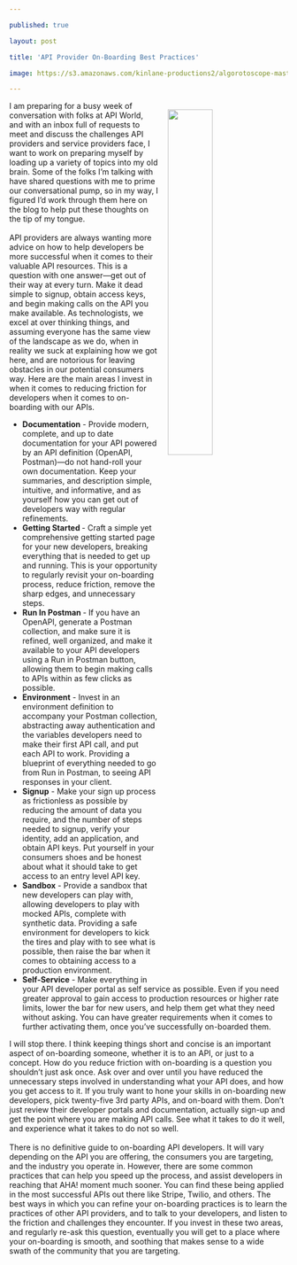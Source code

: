 ---
published: true
layout: post
title: 'API Provider On-Boarding Best Practices'
image: https://s3.amazonaws.com/kinlane-productions2/algorotoscope-master/stories-new-27-93-800-500-0-max-0--1--1.jpg
---
<p><img style="padding: 15px;" src="https://s3.amazonaws.com/kinlane-productions2/algorotoscope-master/stories-new-27-93-800-500-0-max-0--1--1.jpg" alt="" width="40%" align="right" /></p>
<p>I am preparing for a busy week of conversation with folks at API World, and with an inbox full of requests to meet and discuss the challenges API providers and service providers face, I want to work on preparing myself by loading up a variety of topics into my old brain. Some of the folks I&rsquo;m talking with have shared questions with me to prime our conversational pump, so in my way, I figured I&rsquo;d work through them here on the blog to help put these thoughts on the tip of my tongue.<br /><br />API providers are always wanting more advice on how to help developers be more successful when it comes to their valuable API resources. This is a question with one answer&mdash;get out of their way at every turn. Make it dead simple to signup, obtain access keys, and begin making calls on the API you make available. As technologists, we excel at over thinking things, and assuming everyone has the same view of the landscape as we do, when in reality we suck at explaining how we got here, and are notorious for leaving obstacles in our potential consumers way. Here are the main areas I invest in when it comes to reducing friction for developers when it comes to on-boarding with our APIs.</p>
<ul>
<li><strong>Documentation</strong> - Provide modern, complete, and up to date documentation for your API powered by an API definition (OpenAPI, Postman)&mdash;do not hand-roll your own documentation. Keep your summaries, and description simple, intuitive, and informative, and as yourself how you can get out of developers way with regular refinements.</li>
<li><strong>Getting Started </strong>- Craft a simple yet comprehensive getting started page for your new developers, breaking everything that is needed to get up and running. This is your opportunity to regularly revisit your on-boarding process, reduce friction, remove the sharp edges, and unnecessary steps.</li>
<li><strong>Run In Postman </strong>- If you have an OpenAPI, generate a Postman collection, and make sure it is refined, well organized, and make it available to your API developers using a Run in Postman button, allowing them to begin making calls to APIs within as few clicks as possible.</li>
<li><strong>Environment</strong> - Invest in an environment definition to accompany your Postman collection, abstracting away authentication and the variables developers need to make their first API call, and put each API to work. Providing a blueprint of everything needed to go from Run in Postman, to seeing API responses in your client.</li>
<li><strong>Signup</strong> - Make your sign up process as frictionless as possible by reducing the amount of data you require, and the number of steps needed to signup, verify your identity, add an application, and obtain API keys. Put yourself in your consumers shoes and be honest about what it should take to get access to an entry level API key.</li>
<li><strong>Sandbox</strong> - Provide a sandbox that new developers can play with, allowing developers to play with mocked APIs, complete with synthetic data. Providing a safe environment for developers to kick the tires and play with to see what is possible, then raise the bar when it comes to obtaining access to a production environment. </li>
<li><strong>Self-Service</strong> - Make everything in your API developer portal as self service as possible. Even if you need greater approval to gain access to production resources or higher rate limits, lower the bar for new users, and help them get what they need without asking. You can have greater requirements when it comes to further activating them, once you&rsquo;ve successfully on-boarded them.</li>
</ul>
<p>I will stop there. I think keeping things short and concise is an important aspect of on-boarding someone, whether it is to an API, or just to a concept. How do you reduce friction with on-boarding is a question you shouldn&rsquo;t just ask once. Ask over and over until you have reduced the unnecessary steps involved in understanding what your API does, and how you get access to it. If you truly want to hone your skills in on-boarding new developers, pick twenty-five 3rd party APIs, and on-board with them. Don&rsquo;t just review their developer portals and documentation, actually sign-up and get the point where you are making API calls. See what it takes to do it well, and experience what it takes to do not so well.<br /><br />There is no definitive guide to on-boarding API developers. It will vary depending on the API you are offering, the consumers you are targeting, and the industry you operate in. However, there are some common practices that can help you speed up the process, and assist developers in reaching that AHA! moment much sooner. You can find these being applied in the most successful APIs out there like Stripe, Twilio, and others. The best ways in which you can refine your on-boarding practices is to learn the practices of other API providers, and to talk to your developers, and listen to the friction and challenges they encounter. If you invest in these two areas, and regularly re-ask this question, eventually you will get to a place where your on-boarding is smooth, and soothing that makes sense to a wide swath of the community that you are targeting.</p>
